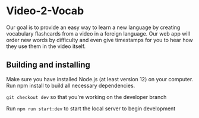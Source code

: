 # Video-2-Vocab

Our goal is to provide an easy way to learn a new language by creating vocabulary flashcards from a video in a foreign language. Our web app will order new words by difficulty and even give timestamps for you to hear how they use them in the video itself.

## Building and installing

Make sure you have installed Node.js (at least version 12) on your computer. Run npm install to build all necessary dependencies.

`git checkout dev` so that you're working on the developer branch 

Run `npm run start:dev` to start the local server to begin development
